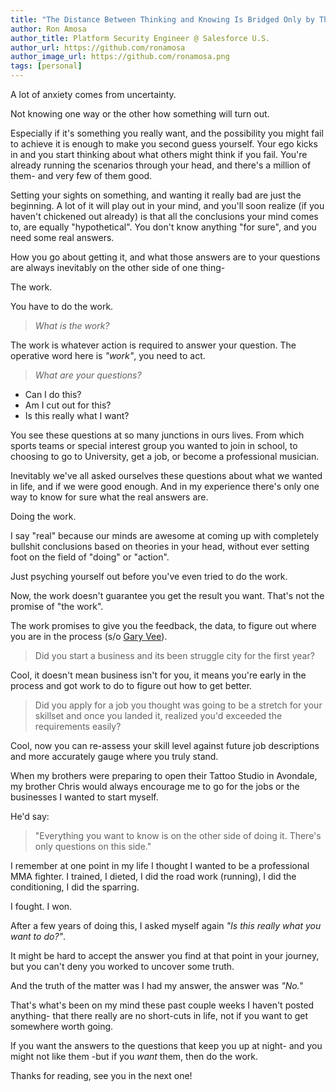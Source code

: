 ```yaml
---
title: "The Distance Between Thinking and Knowing Is Bridged Only by This: Doing the Work."
author: Ron Amosa
author_title: Platform Security Engineer @ Salesforce U.S.
author_url: https://github.com/ronamosa
author_image_url: https://github.com/ronamosa.png
tags: [personal]
---
```


A lot of anxiety comes from uncertainty.

Not knowing one way or the other how something will turn out.

Especially if it's something you really want, and the possibility you might fail to achieve it is enough to make you second guess yourself. Your ego kicks in and you start thinking about what others might think if you fail. You're already running the scenarios through your head, and there's a million of them- and very few of them good.

<!--truncate-->

Setting your sights on something, and wanting it really bad are just the beginning. A lot of it will play out in your mind, and you'll soon realize (if you haven't chickened out already) is that all the conclusions your mind comes to, are equally "hypothetical". You don't know anything "for sure", and you need some real answers.

How you go about getting it, and what those answers are to your questions are always inevitably on the other side of one thing-

The work.

You have to do the work.

> _What is the work?_

The work is whatever action is required to answer your question. The operative word here is _"work"_, you need to act.

> _What are your questions?_

* Can I do this?
* Am I cut out for this?
* Is this really what I want?

You see these questions at so many junctions in ours lives. From which sports teams or special interest group you wanted to join in school, to choosing to go to University, get a job, or become a professional musician.

Inevitably we've all asked ourselves these questions about what we wanted in life, and if we were good enough. And in my experience there's only one way to know for sure what the real answers are.

Doing the work.

I say "real" because our minds are awesome at coming up with completely bullshit conclusions based on theories in your head, without ever setting foot on the field of "doing" or "action".

Just psyching yourself out before you've even tried to do the work.

Now, the work doesn't guarantee you get the result you want. That's not the promise of "the work". 

The work promises to give you the feedback, the data, to figure out where you are in the process (s/o [Gary Vee](https://www.garyvaynerchuk.com/)).

> Did you start a business and its been struggle city for the first year? 

Cool, it doesn't mean business isn't for you, it means you're early in the process and got work to do to figure out how to get better.

> Did you apply for a job you thought was going to be a stretch for your skillset and once you landed it, realized you'd exceeded the requirements easily?

Cool, now you can re-assess your skill level against future job descriptions and more accurately gauge where you truly stand.

When my brothers were preparing to open their Tattoo Studio in Avondale, my brother Chris would always encourage me to go for the jobs or the businesses I wanted to start myself.

He'd say:

> "Everything you want to know is on the other side of doing it. There's only questions on this side."

I remember at one point in my life I thought I wanted to be a professional MMA fighter. I trained, I dieted, I did the road work (running), I did the conditioning, I did the sparring.

I fought. I won.

After a few years of doing this, I asked myself again _"Is this really what you want to do?"_. 

It might be hard to accept the answer you find at that point in your journey, but you can't deny you worked to uncover some truth.

And the truth of the matter was I had my answer, the answer was _"No."_

That's what's been on my mind these past couple weeks I haven't posted anything- that there really are no short-cuts in life, not if you want to get somewhere worth going. 

If you want the answers to the questions that keep you up at night- and you might not like them -but if you _want_ them, then do the work.

Thanks for reading, see you in the next one!

